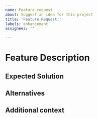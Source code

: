 ```yaml
---
name: Feature request
about: Suggest an idea for this project
title: 'Feature Request:'
labels: enhancement
assignees: ''

---
```


# Feature Description
<!-- A clear and concise description of what the problem is. Ex. I'm always frustrated when... -->

## Expected Solution
<!-- A clear and concise description of what you want to happen. -->

## Alternatives
<!-- A clear and concise description of any alternative solutions or features you've considered. -->

## Additional context
<!-- Add any other context or screenshots about the feature request here. -->
